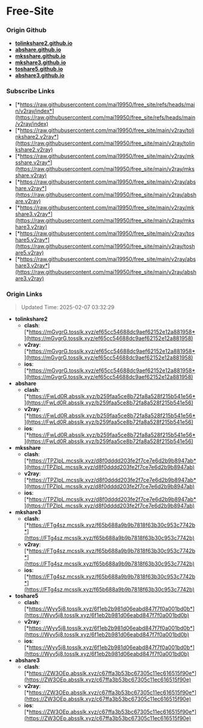 # Free-Site

### Origin Github

- [**tolinkshare2.github.io**](https://github.com/tolinkshare2/tolinkshare2.github.io)
- [**abshare.github.io**](https://github.com/abshare/abshare.github.io)
- [**mksshare.github.io**](https://github.com/mksshare/mksshare.github.io)
- [**mkshare3.github.io**](https://github.com/mkshare3/mkshare3.github.io)
- [**toshare5.github.io**](https://github.com/toshare5/toshare5.github.io)
- [**abshare3.github.io**](https://github.com/abshare3/abshare3.github.io)

### Subscribe Links

- [*https://raw.githubusercontent.com/mai19950/free_site/refs/heads/main/v2ray/index*](https://raw.githubusercontent.com/mai19950/free_site/refs/heads/main/v2ray/index)
- [*https://raw.githubusercontent.com/mai19950/free_site/main/v2ray/tolinkshare2.v2ray*](https://raw.githubusercontent.com/mai19950/free_site/main/v2ray/tolinkshare2.v2ray)
- [*https://raw.githubusercontent.com/mai19950/free_site/main/v2ray/mksshare.v2ray*](https://raw.githubusercontent.com/mai19950/free_site/main/v2ray/mksshare.v2ray)
- [*https://raw.githubusercontent.com/mai19950/free_site/main/v2ray/abshare.v2ray*](https://raw.githubusercontent.com/mai19950/free_site/main/v2ray/abshare.v2ray)
- [*https://raw.githubusercontent.com/mai19950/free_site/main/v2ray/mkshare3.v2ray*](https://raw.githubusercontent.com/mai19950/free_site/main/v2ray/mkshare3.v2ray)
- [*https://raw.githubusercontent.com/mai19950/free_site/main/v2ray/toshare5.v2ray*](https://raw.githubusercontent.com/mai19950/free_site/main/v2ray/toshare5.v2ray)
- [*https://raw.githubusercontent.com/mai19950/free_site/main/v2ray/abshare3.v2ray*](https://raw.githubusercontent.com/mai19950/free_site/main/v2ray/abshare3.v2ray)

### Origin Links

> Updated Time: 2025-02-07 03:32:29

- **tolinkshare2**
  - **clash**: [*https://mGvgrG.tosslk.xyz/ef65cc54688dc9aef62152e12a881958*](https://mGvgrG.tosslk.xyz/ef65cc54688dc9aef62152e12a881958)
  - **v2ray**: [*https://mGvgrG.tosslk.xyz/ef65cc54688dc9aef62152e12a881958*](https://mGvgrG.tosslk.xyz/ef65cc54688dc9aef62152e12a881958)
  - **ios**: [*https://mGvgrG.tosslk.xyz/ef65cc54688dc9aef62152e12a881958*](https://mGvgrG.tosslk.xyz/ef65cc54688dc9aef62152e12a881958)
- **abshare**
  - **clash**: [*https://FwLd0R.absslk.xyz/b259faa5ce8b72fa8a528f215b541e56*](https://FwLd0R.absslk.xyz/b259faa5ce8b72fa8a528f215b541e56)
  - **v2ray**: [*https://FwLd0R.absslk.xyz/b259faa5ce8b72fa8a528f215b541e56*](https://FwLd0R.absslk.xyz/b259faa5ce8b72fa8a528f215b541e56)
  - **ios**: [*https://FwLd0R.absslk.xyz/b259faa5ce8b72fa8a528f215b541e56*](https://FwLd0R.absslk.xyz/b259faa5ce8b72fa8a528f215b541e56)
- **mksshare**
  - **clash**: [*https://TPZIpL.mcsslk.xyz/d8f0dddd203fe2f7ce7e6d2b9b8947ab*](https://TPZIpL.mcsslk.xyz/d8f0dddd203fe2f7ce7e6d2b9b8947ab)
  - **v2ray**: [*https://TPZIpL.mcsslk.xyz/d8f0dddd203fe2f7ce7e6d2b9b8947ab*](https://TPZIpL.mcsslk.xyz/d8f0dddd203fe2f7ce7e6d2b9b8947ab)
  - **ios**: [*https://TPZIpL.mcsslk.xyz/d8f0dddd203fe2f7ce7e6d2b9b8947ab*](https://TPZIpL.mcsslk.xyz/d8f0dddd203fe2f7ce7e6d2b9b8947ab)
- **mkshare3**
  - **clash**: [*https://FTg4sz.mcsslk.xyz/f65b688a9b9b7818f63b30c953c7742b*](https://FTg4sz.mcsslk.xyz/f65b688a9b9b7818f63b30c953c7742b)
  - **v2ray**: [*https://FTg4sz.mcsslk.xyz/f65b688a9b9b7818f63b30c953c7742b*](https://FTg4sz.mcsslk.xyz/f65b688a9b9b7818f63b30c953c7742b)
  - **ios**: [*https://FTg4sz.mcsslk.xyz/f65b688a9b9b7818f63b30c953c7742b*](https://FTg4sz.mcsslk.xyz/f65b688a9b9b7818f63b30c953c7742b)
- **toshare5**
  - **clash**: [*https://Wyv5j8.tosslk.xyz/6f1eb2b981d06eabd847f7f0a001bd0b*](https://Wyv5j8.tosslk.xyz/6f1eb2b981d06eabd847f7f0a001bd0b)
  - **v2ray**: [*https://Wyv5j8.tosslk.xyz/6f1eb2b981d06eabd847f7f0a001bd0b*](https://Wyv5j8.tosslk.xyz/6f1eb2b981d06eabd847f7f0a001bd0b)
  - **ios**: [*https://Wyv5j8.tosslk.xyz/6f1eb2b981d06eabd847f7f0a001bd0b*](https://Wyv5j8.tosslk.xyz/6f1eb2b981d06eabd847f7f0a001bd0b)
- **abshare3**
  - **clash**: [*https://ZW3OEp.absslk.xyz/c67ffa3b53bc67305c11ec616515f90e*](https://ZW3OEp.absslk.xyz/c67ffa3b53bc67305c11ec616515f90e)
  - **v2ray**: [*https://ZW3OEp.absslk.xyz/c67ffa3b53bc67305c11ec616515f90e*](https://ZW3OEp.absslk.xyz/c67ffa3b53bc67305c11ec616515f90e)
  - **ios**: [*https://ZW3OEp.absslk.xyz/c67ffa3b53bc67305c11ec616515f90e*](https://ZW3OEp.absslk.xyz/c67ffa3b53bc67305c11ec616515f90e)
